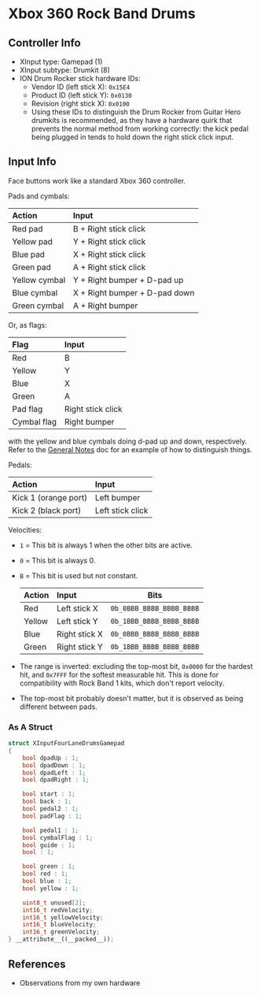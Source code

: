 # Xbox 360 Rock Band Drums

## Controller Info

- XInput type: Gamepad (1)
- XInput subtype: Drumkit (8)
- ION Drum Rocker stick hardware IDs:
  - Vendor ID (left stick X): `0x15E4`
  - Product ID (left stick Y): `0x0130`
  - Revision (right stick X): `0x0100`
  - Using these IDs to distinguish the Drum Rocker from Guitar Hero drumkits is recommended, as they have a hardware quirk that prevents the normal method from working correctly: the kick pedal being plugged in tends to hold down the right stick click input.

## Input Info

Face buttons work like a standard Xbox 360 controller.

Pads and cymbals:

| Action        | Input                         |
| :-----        | :----                         |
| Red pad       | B + Right stick click         |
| Yellow pad    | Y + Right stick click         |
| Blue pad      | X + Right stick click         |
| Green pad     | A + Right stick click         |
| Yellow cymbal | Y + Right bumper + D-pad up   |
| Blue cymbal   | X + Right bumper + D-pad down |
| Green cymbal  | A + Right bumper              |

Or, as flags:

| Flag        | Input             |
| :-----      | :----             |
| Red         | B                 |
| Yellow      | Y                 |
| Blue        | X                 |
| Green       | A                 |
| Pad flag    | Right stick click |
| Cymbal flag | Right bumper      |

with the yellow and blue cymbals doing d-pad up and down, respectively. Refer to the [General Notes](General%20Notes.md#deciphering-pads-and-cymbals) doc for an example of how to distinguish things.

Pedals:

| Action               | Input            |
| :-----               | :----            |
| Kick 1 (orange port) | Left bumper      |
| Kick 2 (black port)  | Left stick click |

Velocities:

- `1` = This bit is always 1 when the other bits are active.
- `0` = This bit is always 0.
- `B` = This bit is used but not constant.

  | Action | Input         | Bits                     |
  | :----- | :----         | :--:                     |
  | Red    | Left stick X  | `0b_0BBB_BBBB_BBBB_BBBB` |
  | Yellow | Left stick Y  | `0b_1BBB_BBBB_BBBB_BBBB` |
  | Blue   | Right stick X | `0b_0BBB_BBBB_BBBB_BBBB` |
  | Green  | Right stick Y | `0b_1BBB_BBBB_BBBB_BBBB` |

- The range is inverted: excluding the top-most bit, `0x0000` for the hardest hit, and `0x7FFF` for the softest measurable hit. This is done for compatibility with Rock Band 1 kits, which don't report velocity.
- The top-most bit probably doesn't matter, but it is observed as being different between pads.

### As A Struct

```cpp
struct XInputFourLaneDrumsGamepad
{
    bool dpadUp : 1;
    bool dpadDown : 1;
    bool dpadLeft : 1;
    bool dpadRight : 1;

    bool start : 1;
    bool back : 1;
    bool pedal2 : 1;
    bool padFlag : 1;

    bool pedal1 : 1;
    bool cymbalFlag : 1;
    bool guide : 1;
    bool : 1;

    bool green : 1;
    bool red : 1;
    bool blue : 1;
    bool yellow : 1;

    uint8_t unused[2];
    int16_t redVelocity;
    int16_t yellowVelocity;
    int16_t blueVelocity;
    int16_t greenVelocity;
} __attribute__((__packed__));
```

## References

- Observations from my own hardware
